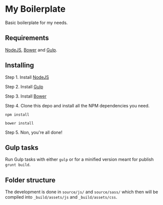 My Boilerplate
===========

Basic boilerplate for my needs.

Requirements
-----------

[NodeJS](http://nodejs.org/), [Bower](http://bower.io/) and [Gulp](http://gulpjs.com/).

Installing
-----------

Step 1. Install [NodeJS](http://nodejs.org/download/)

Step 2. Install [Gulp](https://github.com/gulpjs/gulp/blob/master/docs/getting-started.md)

Step 3. Install [Bower](http://bower.io/)

Step 4. Clone this depo and install all the NPM dependencies you need.

```shell
npm install
```

```shell
bower install
```

Step 5.
Non, you're all done!

Gulp tasks
-----------

Run Gulp tasks with either `gulp` or for a minified version meant for publish `grunt build`.


Folder structure
-------------

The development is done in `source/js/` and `source/sass/` which then will be compiled into `_build/assets/js` and `_build/assets/css`.